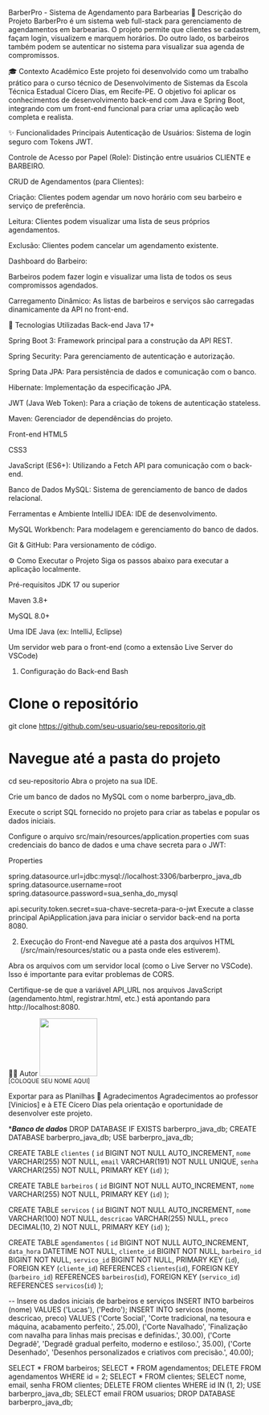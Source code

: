 BarberPro - Sistema de Agendamento para Barbearias
📝 Descrição do Projeto
BarberPro é um sistema web full-stack para gerenciamento de agendamentos em barbearias. O projeto permite que clientes se cadastrem, façam login, visualizem e marquem horários. Do outro lado, os barbeiros também podem se autenticar no sistema para visualizar sua agenda de compromissos.

🎓 Contexto Acadêmico
Este projeto foi desenvolvido como um trabalho prático para o curso técnico de Desenvolvimento de Sistemas da Escola Técnica Estadual Cícero Dias, em Recife-PE. O objetivo foi aplicar os conhecimentos de desenvolvimento back-end com Java e Spring Boot, integrando com um front-end funcional para criar uma aplicação web completa e realista.

✨ Funcionalidades Principais
Autenticação de Usuários: Sistema de login seguro com Tokens JWT.

Controle de Acesso por Papel (Role): Distinção entre usuários CLIENTE e BARBEIRO.

CRUD de Agendamentos (para Clientes):

Criação: Clientes podem agendar um novo horário com seu barbeiro e serviço de preferência.

Leitura: Clientes podem visualizar uma lista de seus próprios agendamentos.

Exclusão: Clientes podem cancelar um agendamento existente.

Dashboard do Barbeiro:

Barbeiros podem fazer login e visualizar uma lista de todos os seus compromissos agendados.

Carregamento Dinâmico: As listas de barbeiros e serviços são carregadas dinamicamente da API no front-end.

🚀 Tecnologias Utilizadas
Back-end
Java 17+

Spring Boot 3: Framework principal para a construção da API REST.

Spring Security: Para gerenciamento de autenticação e autorização.

Spring Data JPA: Para persistência de dados e comunicação com o banco.

Hibernate: Implementação da especificação JPA.

JWT (Java Web Token): Para a criação de tokens de autenticação stateless.

Maven: Gerenciador de dependências do projeto.

Front-end
HTML5

CSS3

JavaScript (ES6+): Utilizando a Fetch API para comunicação com o back-end.

Banco de Dados
MySQL: Sistema de gerenciamento de banco de dados relacional.

Ferramentas e Ambiente
IntelliJ IDEA: IDE de desenvolvimento.

MySQL Workbench: Para modelagem e gerenciamento do banco de dados.

Git & GitHub: Para versionamento de código.

⚙️ Como Executar o Projeto
Siga os passos abaixo para executar a aplicação localmente.

Pré-requisitos
JDK 17 ou superior

Maven 3.8+

MySQL 8.0+

Uma IDE Java (ex: IntelliJ, Eclipse)

Um servidor web para o front-end (como a extensão Live Server do VSCode)

1. Configuração do Back-end
Bash

# Clone o repositório
git clone https://github.com/seu-usuario/seu-repositorio.git

# Navegue até a pasta do projeto
cd seu-repositorio
Abra o projeto na sua IDE.

Crie um banco de dados no MySQL com o nome barberpro_java_db.

Execute o script SQL fornecido no projeto para criar as tabelas e popular os dados iniciais.

Configure o arquivo src/main/resources/application.properties com suas credenciais do banco de dados e uma chave secreta para o JWT:

Properties

spring.datasource.url=jdbc:mysql://localhost:3306/barberpro_java_db
spring.datasource.username=root
spring.datasource.password=sua_senha_do_mysql

api.security.token.secret=sua-chave-secreta-para-o-jwt
Execute a classe principal ApiApplication.java para iniciar o servidor back-end na porta 8080.

2. Execução do Front-end
Navegue até a pasta dos arquivos HTML (/src/main/resources/static ou a pasta onde eles estiverem).

Abra os arquivos com um servidor local (como o Live Server no VSCode). Isso é importante para evitar problemas de CORS.

Certifique-se de que a variável API_URL nos arquivos JavaScript (agendamento.html, registrar.html, etc.) está apontando para http://localhost:8080.

👨‍💻 Autor
<img src="URL_DA_SUA_FOTO_AQUI" width=115><br><sub>[COLOQUE SEU NOME AQUI]</sub>

Exportar para as Planilhas
🙏 Agradecimentos
Agradecimentos ao professor [Vinicios] e à ETE Cícero Dias pela orientação e oportunidade de desenvolver este projeto.

****Banco de dados***
DROP DATABASE IF EXISTS barberpro_java_db;
CREATE DATABASE barberpro_java_db;
USE barberpro_java_db;

CREATE TABLE `clientes` (
  `id` BIGINT NOT NULL AUTO_INCREMENT,
  `nome` VARCHAR(255) NOT NULL,
  `email` VARCHAR(191) NOT NULL UNIQUE,
  `senha` VARCHAR(255) NOT NULL,
  PRIMARY KEY (`id`)
);

CREATE TABLE `barbeiros` (
  `id` BIGINT NOT NULL AUTO_INCREMENT,
  `nome` VARCHAR(255) NOT NULL,
  PRIMARY KEY (`id`)
);

CREATE TABLE `servicos` (
  `id` BIGINT NOT NULL AUTO_INCREMENT,
  `nome` VARCHAR(100) NOT NULL,
  `descricao` VARCHAR(255) NULL,
  `preco` DECIMAL(10, 2) NOT NULL,
  PRIMARY KEY (`id`)
);

CREATE TABLE `agendamentos` (
  `id` BIGINT NOT NULL AUTO_INCREMENT,
  `data_hora` DATETIME NOT NULL,
  `cliente_id` BIGINT NOT NULL,
  `barbeiro_id` BIGINT NOT NULL,
  `servico_id` BIGINT NOT NULL,
  PRIMARY KEY (`id`),
  FOREIGN KEY (`cliente_id`) REFERENCES `clientes`(`id`),
  FOREIGN KEY (`barbeiro_id`) REFERENCES `barbeiros`(`id`),
  FOREIGN KEY (`servico_id`) REFERENCES `servicos`(`id`)
);

-- Insere os dados iniciais de barbeiros e serviços
INSERT INTO barbeiros (nome) VALUES ('Lucas'), ('Pedro');
INSERT INTO servicos (nome, descricao, preco) VALUES
('Corte Social', 'Corte tradicional, na tesoura e máquina, acabamento perfeito.', 25.00),
('Corte Navalhado', 'Finalização com navalha para linhas mais precisas e definidas.', 30.00),
('Corte Degradê', 'Degradê gradual perfeito, moderno e estiloso.', 35.00),
('Corte Desenhado', 'Desenhos personalizados e criativos com precisão.', 40.00);


SELECT * FROM barbeiros;
SELECT * FROM agendamentos;
DELETE FROM agendamentos WHERE id = 2;
SELECT * FROM clientes;
SELECT nome, email, senha FROM clientes;
DELETE FROM clientes WHERE id IN (1, 2);
USE barberpro_java_db;
SELECT email FROM usuarios;
DROP DATABASE barberpro_java_db;
